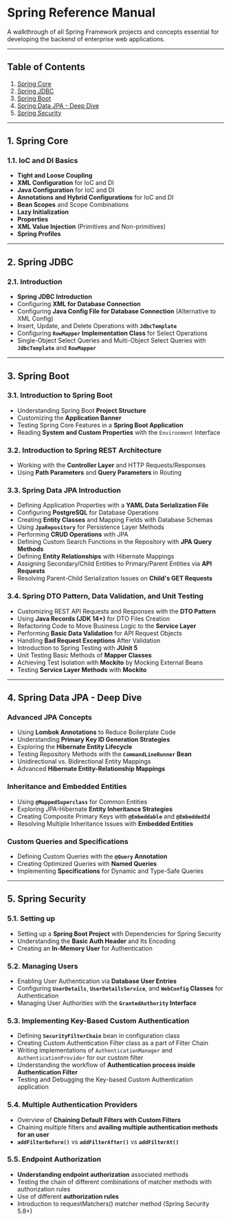# Spring Reference Manual

A walkthrough of all Spring Framework projects and concepts essential for developing the backend of enterprise web applications.

---

## Table of Contents

1. [Spring Core](#1-spring-core)  
2. [Spring JDBC](#2-spring-jdbc)  
3. [Spring Boot](#3-spring-boot)  
4. [Spring Data JPA - Deep Dive](#4-spring-data-jpa---deep-dive)  
5. [Spring Security](#5-spring-security)  

---

## 1. Spring Core

### 1.1. IoC and DI Basics
- **Tight and Loose Coupling**
- **XML Configuration** for IoC and DI
- **Java Configuration** for IoC and DI
- **Annotations and Hybrid Configurations** for IoC and DI
- **Bean Scopes** and Scope Combinations
- **Lazy Initialization**
- **Properties**
- **XML Value Injection** (Primitives and Non-primitives)
- **Spring Profiles**

---

## 2. Spring JDBC

### 2.1. Introduction
- **Spring JDBC Introduction**
- Configuring **XML for Database Connection**
- Configuring **Java Config File for Database Connection** (Alternative to XML Config)
- Insert, Update, and Delete Operations with **`JdbcTemplate`**
- Configuring **`RowMapper` Implementation Class** for Select Operations
- Single-Object Select Queries and Multi-Object Select Queries with **`JdbcTemplate`** and **`RowMapper`**

---

## 3. Spring Boot

### 3.1. Introduction to Spring Boot
- Understanding Spring Boot **Project Structure**
- Customizing the **Application Banner**
- Testing Spring Core Features in a **Spring Boot Application**
- Reading **System and Custom Properties** with the `Environment` Interface

### 3.2. Introduction to Spring REST Architecture
- Working with the **Controller Layer** and HTTP Requests/Responses
- Using **Path Parameters** and **Query Parameters** in Routing

### 3.3. Spring Data JPA Introduction
- Defining Application Properties with a **YAML Data Serialization File**
- Configuring **PostgreSQL** for Database Operations
- Creating **Entity Classes** and Mapping Fields with Database Schemas
- Using **`JpaRepository`** for Persistence Layer Methods
- Performing **CRUD Operations** with JPA
- Defining Custom Search Functions in the Repository with **JPA Query Methods**
- Defining **Entity Relationships** with Hibernate Mappings
- Assigning Secondary/Child Entities to Primary/Parent Entities via **API Requests**
- Resolving Parent-Child Serialization Issues on **Child's GET Requests**

### 3.4. Spring DTO Pattern, Data Validation, and Unit Testing
- Customizing REST API Requests and Responses with the **DTO Pattern**
- Using **Java Records (JDK 14+)** for DTO Files Creation
- Refactoring Code to Move Business Logic to the **Service Layer**
- Performing **Basic Data Validation** for API Request Objects
- Handling **Bad Request Exceptions** After Validation
- Introduction to Spring Testing with **JUnit 5**
- Unit Testing Basic Methods of **Mapper Classes**
- Achieving Test Isolation with **Mockito** by Mocking External Beans
- Testing **Service Layer Methods** with **Mockito**

---

## 4. Spring Data JPA - Deep Dive

### Advanced JPA Concepts
- Using **Lombok Annotations** to Reduce Boilerplate Code
- Understanding **Primary Key ID Generation Strategies**
- Exploring the **Hibernate Entity Lifecycle**
- Testing Repository Methods with the **`CommandLineRunner` Bean**
- Unidirectional vs. Bidirectional Entity Mappings
- Advanced **Hibernate Entity-Relationship Mappings**

### Inheritance and Embedded Entities
- Using **`@MappedSuperclass`** for Common Entities
- Exploring JPA-Hibernate **Entity Inheritance Strategies**
- Creating Composite Primary Keys with **`@Embeddable`** and **`@EmbeddedId`**
- Resolving Multiple Inheritance Issues with **Embedded Entities**

### Custom Queries and Specifications
- Defining Custom Queries with the **`@Query` Annotation**
- Creating Optimized Queries with **Named Queries**
- Implementing **Specifications** for Dynamic and Type-Safe Queries

---

## 5. Spring Security

### 5.1. Setting up
- Setting up a **Spring Boot Project** with Dependencies for Spring Security
- Understanding the **Basic Auth Header** and Its Encoding
- Creating an **In-Memory User** for Authentication

### 5.2. Managing Users
- Enabling User Authentication via **Database User Entries**
- Configuring **`UserDetails`**, **`UserDetailsService`**, and **`WebConfig` Classes** for Authentication
- Managing User Authorities with the **`GrantedAuthority` Interface**

### 5.3. Implementing Key-Based Custom Authentication 
- Defining **`SecurityFilterChain`** bean in configuration class
- Creating Custom Authentication Filter class as a part of Filter Chain
- Writing implementations of `AuthenticationManager` and `AuthenticationProvider` for our custom filter
- Understanding the workflow of **Authentication process inside Authentication Filter**
- Testing and Debugging the Key-based Custom Authentication application  

### 5.4. Multiple Authentication Providers
- Overview of **Chaining Default Filters with Custom Filters**
- Chaining multiple filters and **availing multiple authentication methods for an user**
- **`addFilterBefore()`** vs **`addFilterAfter()`** vs **`addFilterAt()`**

### 5.5. Endpoint Authorization
- **Understanding endpoint authorization** associated methods
- Testing the chain of different combinations of matcher methods with authorization rules
- Use of different **authorization rules**
- Introduction to requestMatchers() matcher method (Spring Security 5.8+)

